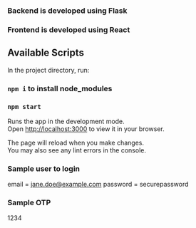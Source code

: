 ### Backend is developed using Flask 
### Frontend is developed using React

## Available Scripts

In the project directory, run:
### `npm i` to install node_modules 

### `npm start`

Runs the app in the development mode.\
Open [http://localhost:3000](http://localhost:3000) to view it in your browser.

The page will reload when you make changes.\
You may also see any lint errors in the console.


### Sample user to login
email = jane.doe@example.com
password = securepassword

### Sample OTP
1234